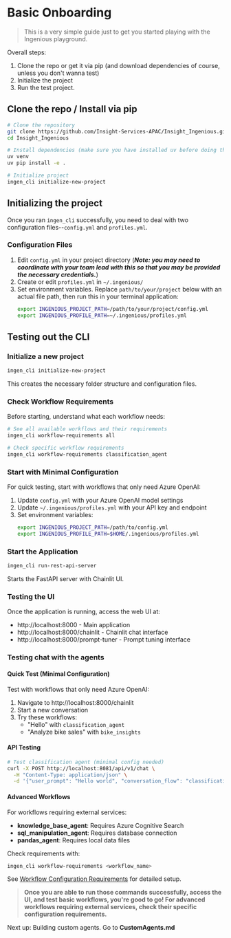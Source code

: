 # Basic Onboarding

> This is a very simple guide just to get you started playing with the Ingenious playground.

Overall steps:
1. Clone the repo or get it via pip (and download dependencies of course, unless you don't wanna test)
2. Initialize the project
3. Run the test project.


## Clone the repo / Install via pip

```bash
# Clone the repository
git clone https://github.com/Insight-Services-APAC/Insight_Ingenious.git
cd Insight_Ingenious

# Install dependencies (make sure you have installed uv before doing this)
uv venv
uv pip install -e .

# Initialize project
ingen_cli initialize-new-project
```
## Initializing the project
Once you ran `ingen_cli` successfully, you need to deal with two configuration files--`config.yml` and `profiles.yml`.

### Configuration Files
1. Edit `config.yml` in your project directory (**_Note: you may need to coordinate with your team lead with this so that you may be provided the necessary credentials._**)
2. Create or edit `profiles.yml` in `~/.ingenious/`
3. Set environment variables. Replace `path/to/your/project` below with an actual file path, then run this in your terminal application:
   ```bash
   export INGENIOUS_PROJECT_PATH=/path/to/your/project/config.yml
   export INGENIOUS_PROFILE_PATH=~/.ingenious/profiles.yml
   ```

## Testing out the CLI

### Initialize a new project

```bash
ingen_cli initialize-new-project
```

This creates the necessary folder structure and configuration files.

### Check Workflow Requirements

Before starting, understand what each workflow needs:

```bash
# See all available workflows and their requirements
ingen_cli workflow-requirements all

# Check specific workflow requirements
ingen_cli workflow-requirements classification_agent
```

### Start with Minimal Configuration

For quick testing, start with workflows that only need Azure OpenAI:

1. Update `config.yml` with your Azure OpenAI model settings
2. Update `~/.ingenious/profiles.yml` with your API key and endpoint
3. Set environment variables:
   ```bash
   export INGENIOUS_PROJECT_PATH=/path/to/config.yml
   export INGENIOUS_PROFILE_PATH=$HOME/.ingenious/profiles.yml
   ```

### Start the Application

```bash
ingen_cli run-rest-api-server
```

Starts the FastAPI server with Chainlit UI.

### Testing the UI

Once the application is running, access the web UI at:
- http://localhost:8000 - Main application
- http://localhost:8000/chainlit - Chainlit chat interface
- http://localhost:8000/prompt-tuner - Prompt tuning interface

### Testing chat with the agents

#### Quick Test (Minimal Configuration)
Test with workflows that only need Azure OpenAI:

1. Navigate to http://localhost:8000/chainlit
2. Start a new conversation
3. Try these workflows:
   - "Hello" with `classification_agent`
   - "Analyze bike sales" with `bike_insights`

#### API Testing
```bash
# Test classification agent (minimal config needed)
curl -X POST http://localhost:8081/api/v1/chat \
  -H "Content-Type: application/json" \
  -d '{"user_prompt": "Hello world", "conversation_flow": "classification_agent"}'
```

#### Advanced Workflows
For workflows requiring external services:

- **knowledge_base_agent**: Requires Azure Cognitive Search
- **sql_manipulation_agent**: Requires database connection
- **pandas_agent**: Requires local data files

Check requirements with:
```bash
ingen_cli workflow-requirements <workflow_name>
```

See [Workflow Configuration Requirements](../workflows/README.md) for detailed setup.

> **Once you are able to run those commands successfully, access the UI, and test basic workflows, you're good to go! For advanced workflows requiring external services, check their specific configuration requirements.**

Next up: Building custom agents. Go to **CustomAgents.md**
